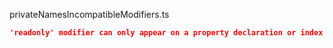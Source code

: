 privateNamesIncompatibleModifiers.ts
```json
'readonly' modifier can only appear on a property declaration or index signature.
```
